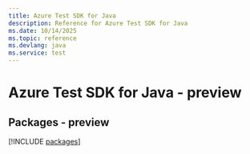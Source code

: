 ```yaml
---
title: Azure Test SDK for Java
description: Reference for Azure Test SDK for Java
ms.date: 10/14/2025
ms.topic: reference
ms.devlang: java
ms.service: test
---
```

# Azure Test SDK for Java - preview
## Packages - preview
[!INCLUDE [packages](test-index.md)]